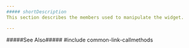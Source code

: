 ```yaml
---
##### shortDescription
This section describes the members used to manipulate the widget.

---
```

#####See Also#####
#include common-link-callmethods
